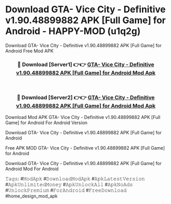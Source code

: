 # Download GTA- Vice City - Definitive v1.90.48899882 APK [Full Game] for Android - HAPPY-MOD (u1q2g)
Download GTA- Vice City - Definitive v1.90.48899882 APK [Full Game] for Android Free Mod APK

<div align="center">
<h3>🔴 Download [Server1] 👉👉 <a href="https://apkcomod.com?title=GTA-_Vice_City_-_Definitive_v1.90.48899882_APK_[Full_Game]_for_Android">GTA- Vice City - Definitive v1.90.48899882 APK [Full Game] for Android Mod Apk</a></h3><br>

<h3>🔴 Download [Server2] 👉👉 <a href="https://apkcomod.com?title=GTA-_Vice_City_-_Definitive_v1.90.48899882_APK_[Full_Game]_for_Android">GTA- Vice City - Definitive v1.90.48899882 APK [Full Game] for Android Mod Apk</a></h3>
</div>


Download Mod APK GTA- Vice City - Definitive v1.90.48899882 APK [Full Game] for Android For Android Version

Download GTA- Vice City - Definitive v1.90.48899882 APK [Full Game] for Android 

Free APK MOD GTA- Vice City - Definitive v1.90.48899882 APK [Full Game] for Android 

Download GTA- Vice City - Definitive v1.90.48899882 APK [Full Game] for Android Mod For Android

𝚃𝚊𝚐𝚜: #𝙼𝚘𝚍𝙰𝚙𝚔 #𝙳𝚘𝚠𝚗𝚕𝚘𝚊𝚍𝙼𝚘𝚍𝙰𝚙𝚔 #𝙰𝚙𝚔𝙻𝚊𝚝𝚎𝚜𝚝𝚅𝚎𝚛𝚜𝚒𝚘𝚗 #𝙰𝚙𝚔𝚄𝚗𝚕𝚒𝚖𝚒𝚝𝚎𝚍𝙼𝚘𝚗𝚎𝚢 #𝙰𝚙𝚔𝚄𝚗𝚕𝚘𝚌𝚔𝙰𝚕𝚕 #𝙰𝚙𝚔𝙽𝚘𝙰𝚍𝚜 #𝚄𝚗𝚕𝚘𝚌𝚔𝙿𝚛𝚎𝚖𝚒𝚞𝚖 #𝙵𝚘𝚛𝙰𝚗𝚍𝚛𝚘𝚒𝚍 #𝙵𝚛𝚎𝚎𝙳𝚘𝚠𝚗𝚕𝚘𝚊𝚍 #home_design_mod_apk